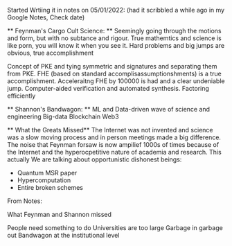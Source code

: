 
Started Wrtiing it in notes on 05/01/2022:
(had it scribbled a while ago in my Google Notes, Check date)

** Feynman's Cargo Cult Science: **
Seemingly going through the motions and form, but with no subtance and rigour.
True mathemtics and science is like porn, you will know it when you see it.
Hard problems and big jumps are obvious, true accomplishment 

Concept of PKE and tying symmetric and signatures and separating them from PKE.
FHE (based on standard accomplisassumptionshments) is a true accomplishment.
Acceleraitng FHE by 100000 is had and a clear undeniable jump.
Computer-aided verification and automated synthesis.
Factoring efficiently 



** Shannon's Bandwagon: **
ML and Data-driven wave of science and engineering
Big-data
Blockchain
Web3



** What the Greats Missed**
The Internet was not invented and science was a slow moving process and in person meetings made a big difference. 
The noise that Feynman forsaw is now ampilief 1000s of times because of the Internet and the hyperocpetitive nature of academia and research.
This actually
We are talking about opportunistic dishonest beings:
- Quantum MSR paper
- Hypercomputation
- Entire broken schemes




From Notes:

What Feynman and Shannon missed


People need something to do
Universities are too large
Garbage in garbage out
Bandwagon at the institutional level
